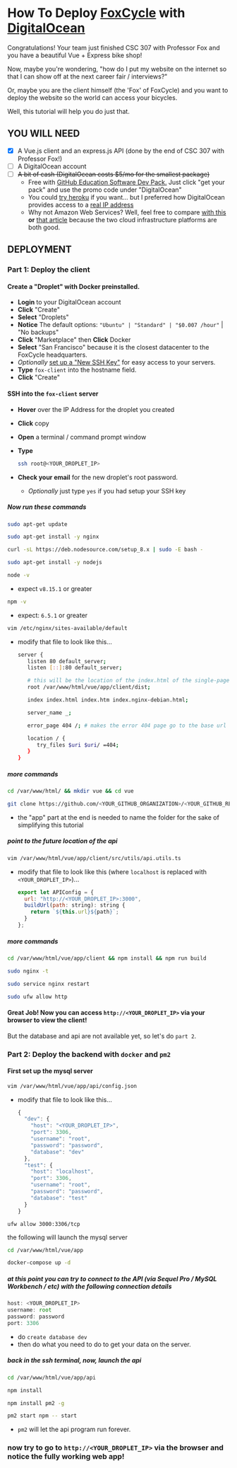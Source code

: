# How To Deploy [FoxCycle] with [DigitalOcean][DO]

Congratulations! Your team just finished CSC 307 with Professor Fox and you have a beautiful Vue + Express bike shop!

Now, maybe you're wondering, "how do I put my website on the internet so that I can show off at the next career fair / interviews?"

Or, maybe you are the client himself (the 'Fox' of FoxCycle) and you want to deploy the website so the world can access your bicycles. 

Well, this tutorial will help you do just that. 

## YOU WILL NEED
- [x] A Vue.js client and an express.js API (done by the end of CSC 307 with Professor Fox!)
- [ ] A DigitalOcean account
- [ ] ~~A bit of cash (DigitalOcean costs $5/mo for the smallest package)~~
   * Free with [GitHub Education Software Dev Pack.][cheaper] Just click "get your pack" and use the promo code under "DigitalOcean"
   * You could [try heroku] if you want... but I preferred how DigitalOcean provides access to a [real IP address]
   * Why not Amazon Web Services? Well, feel free to compare [with this][compare] **or** [that article][compare2] because the two cloud infrastructure platforms are both good.

## DEPLOYMENT

### Part 1: Deploy the client

#### Create a "Droplet" with Docker preinstalled.
* **Login** to your DigitalOcean account
* **Click** "Create"
* **Select** "Droplets"
* **Notice** The default options: `"Ubuntu" | "Standard" | "$0.007 /hour"` | "No backups"
* **Click** "Marketplace" then **Click** Docker
* **Select** "San Francisco" because it is the closest datacenter to the FoxCycle headquarters. 
* _Optionally_ [set up a "New SSH Key"][ssh-key] for easy access to your servers. 
* **Type** `fox-client` into the hostname field.
* **Click** "Create"

#### SSH into the `fox-client` server
* **Hover** over the IP Address for the droplet you created
* **Click** copy
* **Open** a terminal / command prompt window
* **Type** 

   ```bash
   ssh root@<YOUR_DROPLET_IP>
   ```

* **Check your email** for the new droplet's root password.
   * _Optionally_ just type `yes` if you had setup your SSH key

##### Now run these commands
```bash
sudo apt-get update
```
```bash
sudo apt-get install -y nginx
```
```bash
curl -sL https://deb.nodesource.com/setup_8.x | sudo -E bash -
```
```bash
sudo apt-get install -y nodejs
```
```bash
node -v
```
* expect `v8.15.1` or greater
```bash
npm -v
```
* expect: `6.5.1` or greater
```bash
vim /etc/nginx/sites-available/default 
```
* modify that file to look like this...
   ```bash
   server {
      listen 80 default_server;
      listen [::]:80 default_server;

      # this will be the location of the index.html of the single-page vue app after executing `npm run build`
      root /var/www/html/vue/app/client/dist;

      index index.html index.htm index.nginx-debian.html;

      server_name _;

      error_page 404 /; # makes the error 404 page go to the base url

      location / {
         try_files $uri $uri/ =404;
      }
   }
   ```
##### more commands
```bash
cd /var/www/html/ && mkdir vue && cd vue
```
```bash
git clone https://github.com/<YOUR_GITHUB_ORGANIZATION>/<YOUR_GITHUB_REPO>.git app
```
* the "app" part at the end is needed to name the folder for the sake of simplifying this tutorial

##### point to the future location of the api
```bash
vim /var/www/html/vue/app/client/src/utils/api.utils.ts
```
* modify that file to look like this (where `localhost` is replaced with `<YOUR_DROPLET_IP>`)...
   ```javascript
   export let APIConfig = {
     url: "http://<YOUR_DROPLET_IP>:3000",
     buildUrl(path: string): string {
       return `${this.url}${path}`;
     }
   };
   ```
##### more commands
```bash
cd /var/www/html/vue/app/client && npm install && npm run build
```
```bash
sudo nginx -t
```
```bash
sudo service nginx restart
```
```bash
sudo ufw allow http
```

#### Great Job! Now you can access `http://<YOUR_DROPLET_IP>` via your browser to view the client!
But the database and api are not available yet, so let's do `part 2`.

### Part 2: Deploy the backend with `docker` and `pm2`

#### First set up the mysql server
```bash
vim /var/www/html/vue/app/api/config.json
```
* modify that file to look like this...
   ```javascript
   {
     "dev": {
       "host": "<YOUR_DROPLET_IP>",
       "port": 3306,
       "username": "root",
       "password": "password",
       "database": "dev"
     },
     "test": {
       "host": "localhost",
       "port": 3306,
       "username": "root",
       "password": "password",
       "database": "test"
     }
   }
   ```
```
ufw allow 3000:3306/tcp
```
the following will launch the mysql server
```bash
cd /var/www/html/vue/app
```
```bash
docker-compose up -d
```
##### at this point you can try to connect to the API (via Sequel Pro / MySQL Workbench / etc) with the following connection details
   ```javascript
   host: <YOUR_DROPLET_IP>
   username: root
   password: password
   port: 3306
   ```
* do `create database dev`
* then do what you need to do to get your data on the server. 

##### back in the ssh terminal, now, launch the api
```bash
cd /var/www/html/vue/app/api
```
```bash
npm install
```
```bash
npm install pm2 -g
```
```bash
pm2 start npm -- start
```
* `pm2` will let the api program run forever.

### now try to go to `http://<YOUR_DROPLET_IP>` via the browser and notice the fully working web app!


[DO]: https://www.digitalocean.com/
[cheaper]: https://education.github.com/pack
[try heroku]: https://www.youtube.com/watch?v=j55fHUJqtyw
[real IP address]: https://help.heroku.com/4WADH6LX/can-you-provide-me-with-the-ip-address-for-my-application
[compare]: https://hackernoon.com/aws-vs-digitalocean-which-cloud-server-is-better-1386499a6664
[compare2]: https://serverguy.com/comparison/digitalocean-vs-aws-ec2/
[ssh-key]: https://www.digitalocean.com/docs/droplets/how-to/add-ssh-keys/to-existing-droplet/
[todo]: https://www.youtube.com/watch?v=rC43FiOA36A
[FoxCycle]: http://foxcycle.github.io

[//]: # (useful resources)

[ufw-rules]: https://www.digitalocean.com/community/tutorials/ufw-essentials-common-firewall-rules-and-commands
[docker-remove]: https://stackoverflow.com/a/51189547
